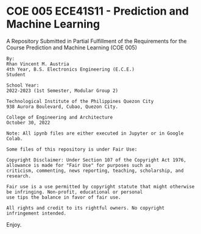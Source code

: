 # COE 005 ECE41S11 - Prediction and Machine Learning

A Repository Submitted in Partial Fulfillment of the Requirements for the Course
Prediction and Machine Learning (COE 005)
```
By:
Rhan Vincent M. Austria
4th Year, B.S. Electronics Engineering (E.C.E.)
Student
```
```
School Year:
2022-2023 (1st Semester, Modular Group 2)
```
```
Technological Institute of the Philippines Quezon City
938 Aurora Boulevard, Cubao, Quezon City.
```
```
College of Engineering and Architecture
October 30, 2022
```
```
Note: All ipynb files are either executed in Jupyter or in Google Colab.
```
```
Some files of this repository is under Fair Use:

Copyright Disclaimer: Under Section 107 of the Copyright Act 1976, allowance is made for "Fair Use" for purposes such as 
criticism, commenting, news reporting, teaching, scholarship, and research. 

Fair use is a use permitted by copyright statute that might otherwise be infringing. Non-profit, educational or personal
use tips the balance in favor of fair use.

All rights and credit to its rightful owners. No copyright infringement intended.
```
Enjoy.
